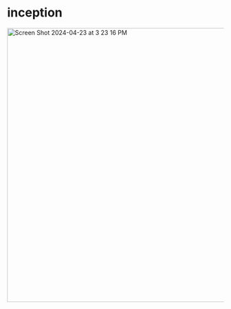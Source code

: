 # inception

<img width="637" alt="Screen Shot 2024-04-23 at 3 23 16 PM" src="https://github.com/iltafah/inception/assets/56886719/484c0b25-850e-450d-9dd4-9fd5aae9aff2">

